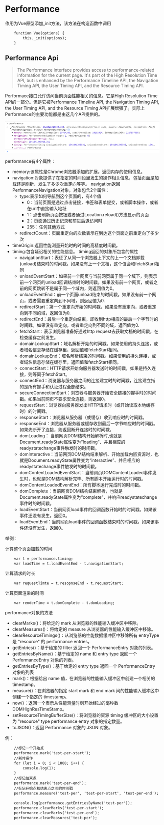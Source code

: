 # Performance

作用为Vue原型添加_init方法，该方法在构造函数中调用

```
    function Vue(options) {
        this._init(options);
    }
```

## Performance Api
> The Performance interface provides access to performance-related information for the current page. It's part of the High Resolution Time API, but is enhanced by the Performance Timeline API, the Navigation Timing API, the User Timing API, and the Resource Timing API.

Performace接口允许访问当前页面性能相关的信息。它是High Resolution Time API的一部分。但是它被Performance Timeline API, the Navigation Timing API, the User Timing API, and the Resource Timing API扩展增强了。实际上Performance的主要功能都是由这几个API提供的。

![performance](./img/performance.png 'performance')

performance有4个属性：

- memory:该属性是Chrome浏览器添加的扩展，返回内存的使用信息。
- navigation:对象提供了在指定的时间段里发生的操作相关信息，包括页面是加载还是刷新、发生了多少次重定向等等。
    navigation返回PerformanceNavigation对象，对象包含2个属性：
    + type:表示如何导航到这个页面的，有4个值
        + 0：当前页面是通过点击链接，书签和表单提交，或者脚本操作，或者在url中直接输入地址
        + 1：点击刷新页面按钮或者通过Location.reload()方法显示的页面
        + 2：页面通过历史记录和前进后退访问时
        + 255：任何其他方式
    + redirectCount：页面重定向的次数表示在到达这个页面之前重定向了多少次
- timeOrigin:返回性能测量开始时的时间的高精度时间戳。
- timing:包含延迟相关的性能信息。
    timing返回的对象所包含的属性
    + navigationStart：表征了从同一个浏览器上下文的上一个文档卸载(unload)结束时的时间戳。如果没有上一个文档，这个值会和fetchStart相同
    + unloadEventStart：如果前一个网页与当前网页属于同一个域下，则表示前一个网页的unload回调结束时的时间戳。如果没有前一个网页，或者之前的网页跳转不是属于同一个域内，则返回值为0。
    + unloadEventEnd：前一个页面unload结束的时间戳。如果没有前一个网页，或者需要重定向到不同域，则返回值为0.
    + redirectStart：第一个重定向开始的时间戳，如果没有重定向，或者重定向到不同的域，返回值为0.
    + redirectEnd：最后一个重定向结束，即收到http相应的最后一个字节时的时间戳。如果没有重定向，或者重定向到不同的域，返回值为0.
    + fetchStart：表示浏览器准备好通过http request去获取文档的时间戳，在检查缓存之前发生。
    + domainLookupStart：域名解析开始的时间戳。如果使用的持久连接，或者域名信息存储在缓存里，返回值和fetchStart相同。
    + domainLookupEnd：域名解析结束的时间戳。如果使用的持久连接，或者域名信息存储在缓存里，返回值和fetchStart相同。
    + connectStart：HTTP请求开始向服务器发送时的时间戳，如果是持久连接，则等同于fetchStart。
    + connectEnd：浏览器与服务器之间的连接建立时的时间戳，连接建立指的是所有握手和认证过程全部结束。
    + secureConnectionStart：浏览器与服务器开始安全链接的握手时的时间戳。如果当前网页不要求安全连接，则返回0。
    + requestStart：浏览器向服务器发出HTTP请求时（或开始读取本地缓存时）的时间戳。
    + responseStart：浏览器从服务器（或缓存）收到响应时的时间戳。
    + responseEnd：浏览器从服务器或缓存收到最后一字节响应时的时间戳。如果先断开了连接，则返回断开连接时的时间戳。
    + domLoading：   当前网页DOM结构开始解析时,也就是Document.readyState属性变为“loading”、并且相应的readystatechange事件触发时的时间戳。
    + domInteractive：当前网页DOM结构结束解析、开始加载内嵌资源时，也就是Document.readyState属性变为“interactive”、并且相应的readystatechange事件触发时的时间戳。
    + domContentLoadedEventStart：当前网页DOMContentLoaded事件发生时，也就是DOM结构解析完毕、所有脚本开始运行时的时间戳。
    + domContentLoadedEventEnd：所有脚本运行完成时的时间戳。
    + domComplete：当前网页DOM结构结束解析，也就是Document.readyState属性变为“complete”，并响应readystatechange事件时的时间戳。
    + loadEventStart：当前网页load事件的回调函数开始时的时间戳。如果该事件还没有发生，返回0。
    + loadEventEnd：当前网页load事件的回调函数结束时的时间戳。如果该事件还没有发生，返回0。

举例：

计算整个页面加载的时间
```
    var t = performance.timing;
    var loadTime = t.loadEventEnd - t.navigationStart;
```
计算请求的时长
```
    var requestTimte = t.resopnseEnd - t.requestStart;
```
计算页面渲染的时间
```
    var renderTime = t.domComplete - t.domLoading;
```

performance对象的方法

- clearMarks()：将给定的 mark 从浏览器的性能输入缓冲区中移除。
- clearMeasures()：将给定的 measure 从浏览器的性能输入缓冲区中移除。
- clearResourceTimings()：从浏览器的性能数据缓冲区中移除所有 entryType 是 "resource" 的  performance entries。
- getEntries()：基于给定的 filter 返回一个 PerformanceEntry 对象的列表。
- getEntriesByName()：基于给定的 name 和 entry type 返回一个 PerformanceEntry 对象的列表。
- getEntriesByType()：基于给定的 entry type 返回一个 PerformanceEntry 对象的列表
- mark()：根据给出 name 值，在浏览器的性能输入缓冲区中创建一个相关的timestamp。
- measure()：在浏览器的指定 start mark 和 end mark 间的性能输入缓冲区中创建一个指定的 timestamp。
- now()：返回一个表示从性能测量时刻开始经过的毫秒数 DOMHighResTimeStamp。
- setResourceTimingBufferSize()：将浏览器的资源 timing 缓冲区的大小设置为 "resource" type performance entry 对象的指定数量。
- toJSON()：返回 Performance 对象的 JSON 对象。

例：
```
    //标记一个开始点
    performance.mark('test-per-start');
    //耗时操作
    for (let i = 0; i < 1000; i++) {
        console.log(1);
    }
    //标记结束点
    performance.mark('test-per-end');
    //标记开始点和结束点之间的时间戳
    performance.measure('test-per', 'test-per-start', 'test-per-end');

    console.log(performance.getEntriesByName('test-per'));
    performance.clearMarks('test-per-start');
    performance.clearMarks('test-per-end');
    performance.clearMeasures('test-per');
```